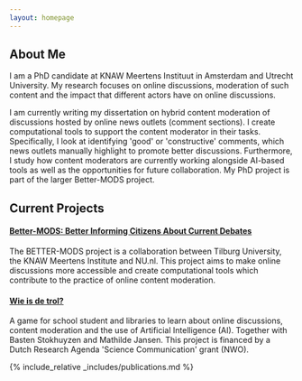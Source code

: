 ```yaml
---
layout: homepage
---
```


## About Me

I am a PhD candidate at KNAW Meertens Instituut in Amsterdam and Utrecht University. My research focuses on online discussions, moderation of such content and the impact that different actors have on online discussions.

I am currently writing my dissertation on hybrid content moderation of discussions hosted by online news outlets (comment sections). I create computational tools to support the content moderator in their tasks. Specifically, I look at identifying 'good' or 'constructive' comments, which news outlets manually highlight to promote better discussions. Furthermore, I study how content moderators are currently working alongside AI-based tools as well as the opportunities for future collaboration. My PhD project is part of the larger Better-MODS project.

## Current Projects

#### [Better-MODS: Better Informing Citizens About Current Debates](https://better-mods.uvt.nl/)

The BETTER-MODS project is a collaboration between Tilburg University, the KNAW Meertens Institute and NU.nl. This project aims to make online discussions more accessible and create computational tools which contribute to the practice of online content moderation.

#### [Wie is de trol?](https://www.wie-is-de-trol.nl/)

A game for school student and libraries to learn about online discussions, content moderation and the use of Artificial Intelligence (AI). Together with Basten Stokhuyzen and Mathilde Jansen.
This project is financed by a Dutch Research Agenda 'Science Communication' grant (NWO).


{% include_relative _includes/publications.md %}


